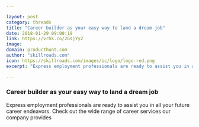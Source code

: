 ```yaml
---

layout: post
category: threads
title: "Career builder as your easy way to land a dream job"
date: 2018-01-29 09:00:19
link: https://vrhk.co/2GsjYy2
image: 
domain: producthunt.com
author: "skillroads.com"
icon: https://skillroads.com/images/ic/logo/logo-red.png
excerpt: "Express employment professionals are ready to assist you in all your future career endeavors. Check out the wide range of career services our company provides"

---
```


### Career builder as your easy way to land a dream job

Express employment professionals are ready to assist you in all your future career endeavors. Check out the wide range of career services our company provides